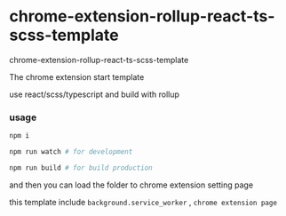 # chrome-extension-rollup-react-ts-scss-template

chrome-extension-rollup-react-ts-scss-template

The chrome extension start template

use react/scss/typescript and build with rollup

### usage

``` bash
npm i

npm run watch # for development

npm run build # for build production

```

and then you can load the folder to chrome extension setting page

this template include  `background.service_worker` , `chrome extension page`
